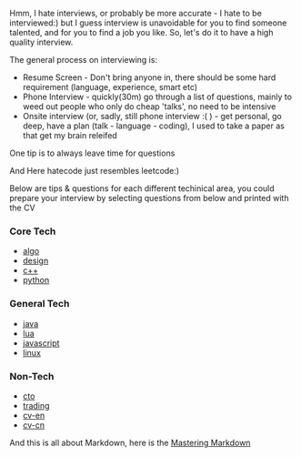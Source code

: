 Hmm, I hate interviews, or probably be more accurate - I hate to be interviewed:) but I guess interview is unavoidable for you to find someone talented, and for you to find a job you like. So, let's do it to have a high quality interview.

The general process on interviewing is:
* Resume Screen - Don't bring anyone in, there should be some hard requirement (language, experience, smart etc)
* Phone Interview - quickly(30m) go through a list of questions, mainly to weed out people who only do cheap 'talks',  no need to be intensive
* Onsite interview (or, sadly, still phone interview :( ) - get personal, go deep, have a plan (talk - language - coding), I used to take a paper as that get my brain releifed

One tip is to always leave time for questions

And Here hatecode just resembles leetcode:)

Below are tips & questions for each different techinical area, you could prepare your interview by selecting questions from below and printed with the CV
### Core Tech
* [algo](algo/README.md)
* [design](design/README.md)
* [c++](c++/README.md)
* [python](python/README.md)

### General Tech
* [java](java/README.md)
* [lua](lua/README.md)
* [javascript](javascript/README.md)
* [linux](linux/README.md)

### Non-Tech
* [cto](cto/README.md)
* [trading](trading/README.md)
* [cv-en](cv/en.md)
* [cv-cn](cv/cn.md)


And this is all about Markdown, here is the [Mastering Markdown](https://guides.github.com/features/mastering-markdown/)
